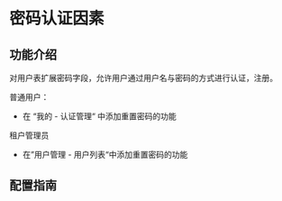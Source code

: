 # 密码认证因素
## 功能介绍

对用户表扩展密码字段，允许用户通过用户名与密码的方式进行认证，注册。

普通用户：

* 在 “我的 - 认证管理“ 中添加重置密码的功能

租户管理员

* 在”用户管理 - 用户列表“中添加重置密码的功能



## 配置指南




